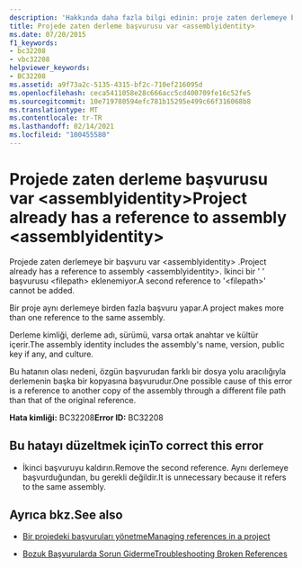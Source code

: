 ```yaml
---
description: 'Hakkında daha fazla bilgi edinin: proje zaten derlemeye bir başvuru içeriyor <assemblyidentity>'
title: Projede zaten derleme başvurusu var <assemblyidentity>
ms.date: 07/20/2015
f1_keywords:
- bc32208
- vbc32208
helpviewer_keywords:
- BC32208
ms.assetid: a9f73a2c-5135-4315-bf2c-710ef216095d
ms.openlocfilehash: ceca5411058e28c666acc5cd400709fe16c52fe5
ms.sourcegitcommit: 10e719780594efc781b15295e499c66f316068b8
ms.translationtype: MT
ms.contentlocale: tr-TR
ms.lasthandoff: 02/14/2021
ms.locfileid: "100455580"
---
```

# <a name="project-already-has-a-reference-to-assembly-assemblyidentity"></a><span data-ttu-id="efa08-103">Projede zaten derleme başvurusu var \<assemblyidentity></span><span class="sxs-lookup"><span data-stu-id="efa08-103">Project already has a reference to assembly \<assemblyidentity></span></span>

<span data-ttu-id="efa08-104">Projede zaten derlemeye bir başvuru var \<assemblyidentity> .</span><span class="sxs-lookup"><span data-stu-id="efa08-104">Project already has a reference to assembly \<assemblyidentity>.</span></span> <span data-ttu-id="efa08-105">İkinci bir ' ' başvurusu \<filepath> eklenemiyor.</span><span class="sxs-lookup"><span data-stu-id="efa08-105">A second reference to '\<filepath>' cannot be added.</span></span>  
  
 <span data-ttu-id="efa08-106">Bir proje aynı derlemeye birden fazla başvuru yapar.</span><span class="sxs-lookup"><span data-stu-id="efa08-106">A project makes more than one reference to the same assembly.</span></span>  
  
 <span data-ttu-id="efa08-107">Derleme kimliği, derleme adı, sürümü, varsa ortak anahtar ve kültür içerir.</span><span class="sxs-lookup"><span data-stu-id="efa08-107">The assembly identity includes the assembly's name, version, public key if any, and culture.</span></span>  
  
 <span data-ttu-id="efa08-108">Bu hatanın olası nedeni, özgün başvurudan farklı bir dosya yolu aracılığıyla derlemenin başka bir kopyasına başvurudur.</span><span class="sxs-lookup"><span data-stu-id="efa08-108">One possible cause of this error is a reference to another copy of the assembly through a different file path than that of the original reference.</span></span>  
  
 <span data-ttu-id="efa08-109">**Hata kimliği:** BC32208</span><span class="sxs-lookup"><span data-stu-id="efa08-109">**Error ID:** BC32208</span></span>  
  
## <a name="to-correct-this-error"></a><span data-ttu-id="efa08-110">Bu hatayı düzeltmek için</span><span class="sxs-lookup"><span data-stu-id="efa08-110">To correct this error</span></span>  
  
- <span data-ttu-id="efa08-111">İkinci başvuruyu kaldırın.</span><span class="sxs-lookup"><span data-stu-id="efa08-111">Remove the second reference.</span></span> <span data-ttu-id="efa08-112">Aynı derlemeye başvurduğundan, bu gerekli değildir.</span><span class="sxs-lookup"><span data-stu-id="efa08-112">It is unnecessary because it refers to the same assembly.</span></span>  
  
## <a name="see-also"></a><span data-ttu-id="efa08-113">Ayrıca bkz.</span><span class="sxs-lookup"><span data-stu-id="efa08-113">See also</span></span>

- [<span data-ttu-id="efa08-114">Bir projedeki başvuruları yönetme</span><span class="sxs-lookup"><span data-stu-id="efa08-114">Managing references in a project</span></span>](/visualstudio/ide/managing-references-in-a-project)

- [<span data-ttu-id="efa08-115">Bozuk Başvurularda Sorun Giderme</span><span class="sxs-lookup"><span data-stu-id="efa08-115">Troubleshooting Broken References</span></span>](/visualstudio/ide/troubleshooting-broken-references)
